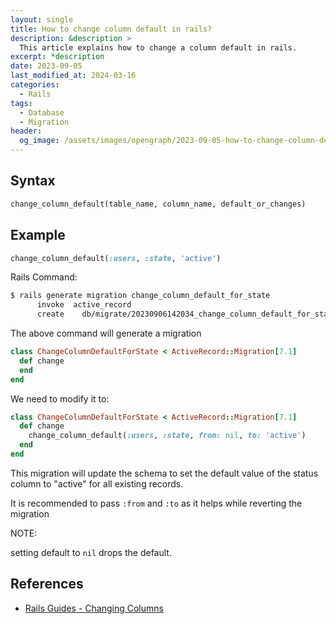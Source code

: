 ```yaml
---
layout: single
title: How to change column default in rails?
description: &description >
  This article explains how to change a column default in rails.
excerpt: *description
date: 2023-09-05
last_modified_at: 2024-03-16
categories:
  - Rails
tags:
  - Database
  - Migration
header:
  og_image: /assets/images/opengraph/2023-09-05-how-to-change-column-default-in-rails.png
---
```


## Syntax

```ruby
change_column_default(table_name, column_name, default_or_changes)
```

## Example

```ruby
change_column_default(:users, :state, 'active')
```

Rails Command:

```bash
$ rails generate migration change_column_default_for_state
      invoke  active_record
      create    db/migrate/20230906142034_change_column_default_for_state.rb
```

The above command will generate a migration

```ruby
class ChangeColumnDefaultForState < ActiveRecord::Migration[7.1]
  def change
  end
end

```

We need to modify it to:

```ruby
class ChangeColumnDefaultForState < ActiveRecord::Migration[7.1]
  def change
    change_column_default(:users, :state, from: nil, to: 'active')
  end
end
```

This migration will update the schema to set the default value of the status column to "active" for all existing records.

It is recommended to pass `:from` and `:to` as it helps while reverting the migration

NOTE:

setting default to `nil` drops the default.

## References

- [Rails Guides - Changing Columns](https://guides.rubyonrails.org/active_record_migrations.html#changing-columns)
